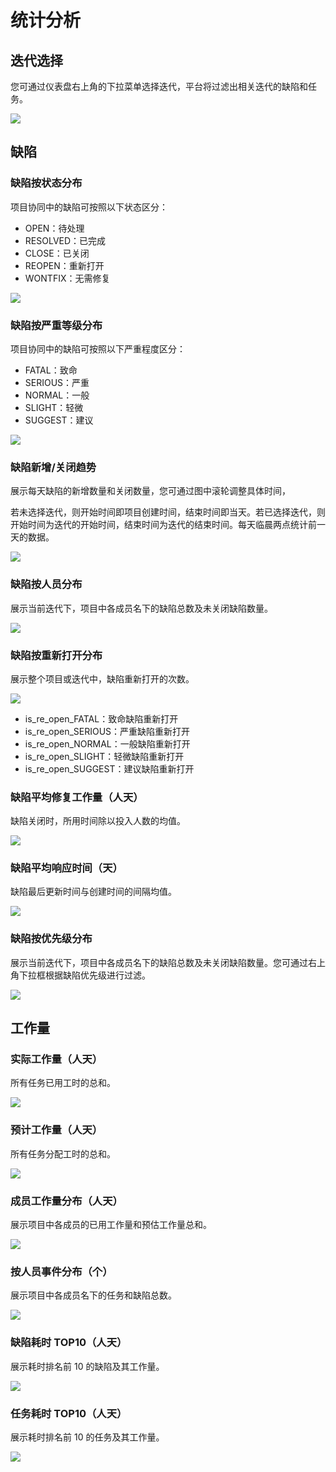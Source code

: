 # 统计分析

## 迭代选择

您可通过仪表盘右上角的下拉菜单选择迭代，平台将过滤出相关迭代的缺陷和任务。

![](https://terminus-paas.oss-cn-hangzhou.aliyuncs.com/paas-doc/2021/08/23/27b3cf76-6af5-4087-aaba-32a07463fdac.png)

## 缺陷

### 缺陷按状态分布

项目协同中的缺陷可按照以下状态区分：

- OPEN：待处理
- RESOLVED：已完成
- CLOSE：已关闭
- REOPEN：重新打开
- WONTFIX：无需修复

![](https://terminus-paas.oss-cn-hangzhou.aliyuncs.com/paas-doc/2021/08/23/c32963be-7af3-46cd-a5dc-938bac72c163.png)

### 缺陷按严重等级分布

项目协同中的缺陷可按照以下严重程度区分：

- FATAL：致命
- SERIOUS：严重
- NORMAL：一般
- SLIGHT：轻微
- SUGGEST：建议

![](https://terminus-paas.oss-cn-hangzhou.aliyuncs.com/paas-doc/2021/08/23/c1605fed-6b2d-45a1-85a0-ffb365ff6591.png)

### 缺陷新增/关闭趋势

展示每天缺陷的新增数量和关闭数量，您可通过图中滚轮调整具体时间，

若未选择迭代，则开始时间即项目创建时间，结束时间即当天。若已选择迭代，则开始时间为迭代的开始时间，结束时间为迭代的结束时间。每天临晨两点统计前一天的数据。

![](https://terminus-paas.oss-cn-hangzhou.aliyuncs.com/paas-doc/2021/08/23/730815cb-a355-40bf-bc0f-07d4093003d4.png)

### 缺陷按人员分布

展示当前迭代下，项目中各成员名下的缺陷总数及未关闭缺陷数量。

![](https://terminus-paas.oss-cn-hangzhou.aliyuncs.com/paas-doc/2021/08/23/6fa6abbb-37b2-4fe8-9e73-ab2bc735abc3.png)

### 缺陷按重新打开分布

展示整个项目或迭代中，缺陷重新打开的次数。

![](https://terminus-paas.oss-cn-hangzhou.aliyuncs.com/paas-doc/2021/08/23/313ce542-b1f7-4a86-b423-3fd8f7aa7334.png)

- is_re_open_FATAL：致命缺陷重新打开
- is_re_open_SERIOUS：严重缺陷重新打开
- is_re_open_NORMAL：一般缺陷重新打开
- is_re_open_SLIGHT：轻微缺陷重新打开
- is_re_open_SUGGEST：建议缺陷重新打开

### 缺陷平均修复工作量（人天）

缺陷关闭时，所用时间除以投入人数的均值。

![](https://terminus-paas.oss-cn-hangzhou.aliyuncs.com/paas-doc/2021/08/23/f4ae6e89-0381-4595-b39f-526be711aa4a.png)

### 缺陷平均响应时间（天）

缺陷最后更新时间与创建时间的间隔均值。

![](https://terminus-paas.oss-cn-hangzhou.aliyuncs.com/paas-doc/2021/08/23/f4ae6e89-0381-4595-b39f-526be711aa4a.png)

### 缺陷按优先级分布

展示当前迭代下，项目中各成员名下的缺陷总数及未关闭缺陷数量。您可通过右上角下拉框根据缺陷优先级进行过滤。

![](https://terminus-paas.oss-cn-hangzhou.aliyuncs.com/paas-doc/2021/08/23/5d5971f1-9aba-4da4-ad47-567aa09f1cda.png)

## 工作量

### 实际工作量（人天）

所有任务已用工时的总和。

![](https://terminus-paas.oss-cn-hangzhou.aliyuncs.com/paas-doc/2021/08/23/f5267d98-6065-4f28-99d7-2cab94a0b7e4.png)

### 预计工作量（人天）

所有任务分配工时的总和。

![](https://terminus-paas.oss-cn-hangzhou.aliyuncs.com/paas-doc/2021/08/23/c7245d69-922d-459e-8b85-54f0ac3b4a89.png)

### 成员工作量分布（人天）

展示项目中各成员的已用工作量和预估工作量总和。

![](https://terminus-paas.oss-cn-hangzhou.aliyuncs.com/paas-doc/2021/08/23/5dc9effb-9937-4163-abd3-e99ce5b74a4e.png)

### 按人员事件分布（个）

展示项目中各成员名下的任务和缺陷总数。

![](https://terminus-paas.oss-cn-hangzhou.aliyuncs.com/paas-doc/2021/08/23/6c8cc459-8be2-4319-930d-ad3774315b58.png)

### 缺陷耗时 TOP10（人天）

展示耗时排名前 10 的缺陷及其工作量。

![](https://terminus-paas.oss-cn-hangzhou.aliyuncs.com/paas-doc/2021/08/23/25cd0023-40dd-4fc1-b89a-1edd5b13e837.png)

### 任务耗时 TOP10（人天）

展示耗时排名前 10 的任务及其工作量。

![](https://terminus-paas.oss-cn-hangzhou.aliyuncs.com/paas-doc/2021/08/23/6c9077b7-36ad-4888-934b-b597223a7ee8.png)
